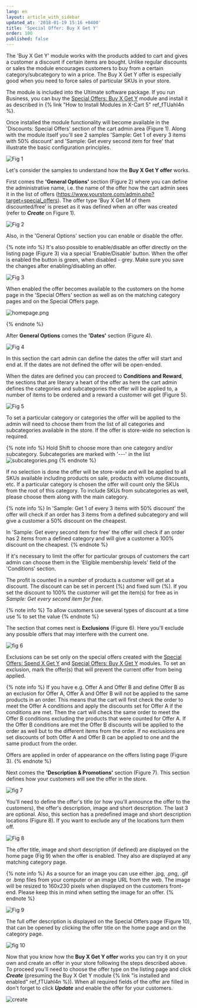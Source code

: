 ```yaml
---
lang: en
layout: article_with_sidebar
updated_at: '2018-01-19 15:16 +0400'
title: 'Special Offer: Buy X Get Y'
order: 100
published: false
---
```

The 'Buy X Get Y' module works with the products added to cart and gives a customer a discount if certain items are bought. Unlike regular discounts or sales the module encourages customers to buy from a certain category/subcategory to win a price. The Buy X Get Y offer is especially good when you need to force sales of particular SKUs in your store. 

The module is included into the Ultimate software package. If you run Business, you can buy the [Special Offers: Buy X Get Y](https://market.x-cart.com/addons/buy-x-get-y.html "Special Offers: Buy X Get Y") module and install it as described in {% link "How to Install Modules in X-Cart 5" ref_fTUahl4n %}. 

Once installed the module functionality will become available in the 'Discounts: Special Offers' section of the cart admin area (Figure 1). Along with the module itself you'll see 2 samples 'Sample: Get 1 of every 3 items with 50% discount' and 'Sample: Get every second item for free' that illustrate the basic configuration principles.

![Fig 1]({{site.baseurl}}/attachments/buy_listing.png)


Let's consider the samples to understand how the **Buy X Get Y offer** works. 

First comes the **'General Options'** section (Figure 2) where you can define the administrative name, i.e. the name of the offer how the cart admin sees it in the list of offers (https://www.yourstore.com/admin.php?target=special_offers). The offer type 'Buy X Get M of them discounted/free' is preset as it was defined when an offer was created (refer to _**Create**_ on Figure 1).

![Fig 2]({{site.baseurl}}/attachments/buy-general.png)

Also, in the 'General Options' section you can enable or disable the offer. 

{% note info %}
It's also possible to enable/disable an offer directly on the listing page (Figure 3) via a special 'Enable/Disable' button. When the offer is enabled the button is green, when disabled - grey. Make sure you save the changes after enabling/disabling an offer.

![Fig 3]({{site.baseurl}}/attachments/enable.png)

When enabled the offer becomes available to the customers on the home page in the 'Special Offers' section as well as on the matching category pages and on the Special Offers page.

![homepage.png]({{site.baseurl}}/attachments/homepage.png)

{% endnote %}

After **General Options** comes the **'Dates'** section (Figure 4).

![Fig 4]({{site.baseurl}}/attachments/dates.png)

In this section the cart admin can define the dates the offer will start and end at. If the dates are not defined the offer will be open-ended. 

When the dates are defined you can proceed to **Conditions and Reward**, the sections that are literary a heart of the offer as here the cart admin defines the categories and subcategories the offer will be applied to, a number of items to be ordered and a reward a customer will get (Figure 5).

![Fig 5]({{site.baseurl}}/attachments/buy-conditions-reward.png)

To set a particular category or categories the offer will be applied to the admin will need to choose them from the list of all categories and subcategories available in the store. If the offer is store-wide no selection is required.

{% note info %} 
Hold Shift to choose more than one category and/or subcategory. Subcategories are marked with '---' in the list
![subcategories.png]({{site.baseurl}}/attachments/subcategories.png)
{% endnote %}

If no selection is done the offer will be store-wide and will be applied to all SKUs available including products on sale, products with volume discounts, etc. If a particular category is chosen the offer will count only the SKUs from the root of this category. To include SKUs from subcategories as well, please choose them along with the main category.

{% note info %} 
In 'Sample: Get 1 of every 3 items with 50% discount' the offer will check if an order has 3 items from a defined subcategory and will give a customer a 50% discount on the cheapest.

In 'Sample: Get every second item for free' the offer will check if an order has 2 items from a defined category and will give a customer a 100% discount on the cheapest.
{% endnote %}

If it's necessary to limit the offer for particular groups of customers the cart admin can choose them in the 'Eligible membership levels' field of the 'Conditions' section. 

The profit is counted in a number of products a customer will get at a discount. The discount can be set in percent (%) and fixed sum (%). If you set the discount to 100% the customer will get the item(s) for free as in _Sample: Get every second item for free_.

{% note info %}
To allow customers use several types of discount at a time use % to set the value
{% endnote %}

The section that comes next is **Exclusions** (Figure 6). Here you'll exclude any possible offers that may interfere with the current one. 

![fig 6]({{site.baseurl}}/attachments/buy_exclusions.png)


Exclusions can be set only on the special offers created with the [Special Offers: Spend X Get Y](https://market.x-cart.com/addons/spend-x-get-y.html "Special Offers: Spend X Get Y") and [Special Offers: Buy X Get Y](https://market.x-cart.com/addons/buy-x-get-y.html "Special Offers: Spend X Get Y") modules. To set an exclusion, mark the offer(s) that will prevent the current offer from being applied.

{% note info %}
If you have e.g. Offer A and Offer B and define Offer B as an exclusion for Offer A, Offer A and Offer B will not be applied to the same products in an order. This means that the cart will first check the order to meet the Offer A conditions and apply the discounts set for Offer A if the conditions are met. Then the cart will check the same order to meet the Offer B conditions excluding the products that were counted for Offer A. If the Offer B conditions are met the Offer B discounts will be applied to the order as well but to the different items from the order. If no exclusions are set discounts of both Offer A and Offer B can be applied to one and the same product from the order. 

Offers are applied in order of appearance on the offers listing page (Figure 3).
{% endnote %}

Next comes the **'Description & Promotions'** section (Figure 7). This section defines how your customers will see the offer in the store.

![fig 7]({{site.baseurl}}/attachments/buy_description.png)


You'll need to define the offer's title (or how you'll announce the offer to the customers), the offer's description, image and short description. The last 3 are optional. Also, this section has a predefined image and short description locations (Figure 8). If you want to exclude any of the locations turn them off.

![Fig 8]({{site.baseurl}}/attachments/display.png)

The offer title, image and short description (if defined) are displayed on the home page (Fig 9) when the offer is enabled. They also are displayed at any matching category page.

{% note info %}
As a source for an image you can use either .jpg, .png, .gif or .bmp files from your computer or an image URL from the web. The image will be resized to 160x230 pixels when displayed on the customers front-end. Please keep this in mind when setting the image for an offer.
{% endnote %}

![Fig 9]({{site.baseurl}}/attachments/home.png)

The full offer description is displayed on the Special Offers page (Figure 10), that can be opened by clicking the offer title on the home page and on the category page.

![fig 10]({{site.baseurl}}/attachments/buy_sopage.png)


Now that you know how the **Buy X Get Y offer** works you can try it on your own and create an offer in your store following the steps described above. To proceed you'll need to choose the offer type on the listing page and click _**Create**_ (presuming the Buy X Get Y module {% link "is installed and enabled" ref_fTUahl4n %}). When all required fields of the offer are filled in don't forget to click _**Update**_ and enable the offer for your customers. 

![create]({{site.baseurl}}/attachments/buy_create.png)

